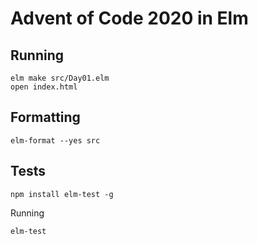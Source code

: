 # Advent of Code 2020 in Elm

## Running
```
elm make src/Day01.elm
open index.html
```

## Formatting

```
elm-format --yes src
```

## Tests

```
npm install elm-test -g
```

Running

```
elm-test
```